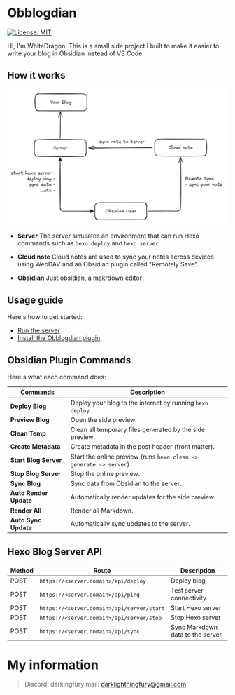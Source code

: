 # Obblogdian

[![License: MIT](https://img.shields.io/badge/License-MIT-yellow.svg)](https://opensource.org/licenses/MIT)

Hi, I'm WhiteDragon. This is a small side project I built to make it easier to write your blog in Obsidian instead of VS Code.

## How it works

![architecture](./Other/images/image-16.png)

- **Server**
  The server simulates an environment that can run Hexo commands such as `hexo deploy` and `hexo server`.

- **Cloud note**
  Cloud notes are used to sync your notes across devices using WebDAV and an Obsidian plugin called "Remotely Save".

- **Obsidian**
  Just obsidian, a makrdown editor

## Usage guide

Here's how to get started:

- [Run the server](./Other/Obblogdian-blog.md)
- [Install the Obblogdian plugin](./Other/Obblogdian-Plugin.md)

## Obsidian Plugin Commands

Here's what each command does:

| Commands               | Description                                                         |
| ---------------------- | ------------------------------------------------------------------- |
| **Deploy Blog**        | Deploy your blog to the internet by running `hexo deploy`.          |
| **Preview Blog**       | Open the side preview.                                              |
| **Clean Temp**         | Clean all temporary files generated by the side preview.            |
| **Create Metadata**    | Create metadata in the post header (front matter).                  |
| **Start Blog Server**  | Start the online preview (runs `hexo clean -> generate -> server`). |
| **Stop Blog Server**   | Stop the online preview.                                            |
| **Sync Blog**          | Sync data from Obsidian to the server.                              |
| **Auto Render Update** | Automatically render updates for the side preview.                  |
| **Render All**         | Render all Markdown.                                                |
| **Auto Sync Update**   | Automatically sync updates to the server.                           |

## Hexo Blog Server API

| Method | Route                                      | Description                    |
| ------ | ------------------------------------------ | ------------------------------ |
| POST   | `https://<server.domain>/api/deploy`       | Deploy blog                    |
| POST   | `https://<server.domain>/api/ping`         | Test server connectivity       |
| POST   | `https://<server.domain>/api/server/start` | Start Hexo server              |
| POST   | `https://<server.domain>/api/server/stop`  | Stop Hexo server               |
| POST   | `https://<server.domain>/api/sync`         | Sync Markdown data to the server |

# My information
> Discord: darkingfury
> mail: darklightningfury@gmail.com